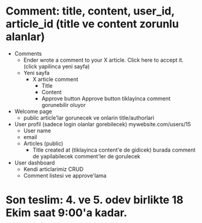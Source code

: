 # Comment:  title, content, user_id, article_id (title ve content zorunlu alanlar)

- Comments
    - Ender wrote a comment to your X article. Click here to accept it. (click yapilinca yeni sayfa)
    - Yeni sayfa
        - X article comment
            - Title
            - Content
            - Approve button 
                Approve button tiklayinca comment gorunebilir oluyor
- Welcome page
    - public article'lar gorunecek ve onlarin title/authorlari
- User profil (sadece login olanlar gorebilecek) mywebsite.com/users/15
    - User name
    - email
    - Articles (public)
        - Title created at (tiklayinca content'e de gidicek) burada comment de yapilabilecek comment'ler de gorulecek
- User dashboard
    - Kendi articlarimiz CRUD
    - Comment listesi ve approve'lama


# Son teslim: 4. ve 5. odev birlikte 18 Ekim saat 9:00'a kadar.
